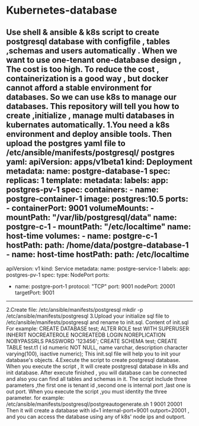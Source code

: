 # Kubernetes-database
Use shell &amp; ansible &amp; k8s script to create postgresql database with configfile , tables ,schemas and users automatically .
When we want to use one-tenant one-database design , The cost is too high. To reduce the cost , containerization is a good way , but docker cannot afford a stable environment for databases.
So we can use k8s to manage our databases.
This repository will tell you how to create ,initialize , manage multi databases in kubernates automatically.
1.You need a k8s environment and deploy ansible tools. Then upload the postgres yaml file to /etc/ansible/manifests/postgresql/
 postgres yaml:
 apiVersion: apps/v1beta1
kind: Deployment
metadata:
  name: postgre-database-1
spec:
  replicas: 1
  template:
    metadata:
      labels:
        app: postgres-pv-1
    spec:
      containers:
      - name: postgre-container-1
        image: postgres:10.5
        ports:
        - containerPort: 9001
        volumeMounts:
        - mountPath: "/var/lib/postgresql/data"
          name: postgre-c-1
        - mountPath: "/etc/localtime"
          name: host-time
      volumes:
        - name: postgre-c-1
          hostPath: 
            path: /home/data/postgre-database-1
        - name: host-time
          hostPath:
            path: /etc/localtime
---

apiVersion: v1
kind: Service
metadata:
  name: postgre-service-1
  labels:
    app: postgres-pv-1
spec:
  type: NodePort
  ports:
  - name: postgre-port-1
    protocol: "TCP"
    port: 9001
    nodePort: 20001
    targetPort: 9001
------------------------------------------------------------------------------------------------
2.Create file: /etc/ansible/manifests/postgresql
  mkdir -p /etc/ansible/manifests/postgresql
3.Upload your initialize sql file to /etc/ansible/manifests/postgresql and rename to init.sql.
Content of init.sql
For example:
 CREATE DATABASE test;
 ALTER ROLE test WITH SUPERUSER INHERIT NOCREATEROLE NOCREATEDB LOGIN NOREPLICATION NOBYPASSRLS PASSWORD '123456';
 CREATE SCHEMA test;
 CREATE TABLE test.t1 (
    id numeric NOT NULL,
    name varchar,
    description character varying(100),
    isactive numeric);
This init.sql file will help you to init your database's objects.
4.Execute the script to create postgresql database.
 When you execute the script , It will create postgresql database in k8s and init database.
 After execute finished , you will database can be connected and also you can find all tables and schemas in it.
The script include three parameters ,the first one is tenant id ,second one is internal port ,last one is out port.
When you execute the script ,you must identity the three parameter.
for example:
/etc/ansible/manifests/postgresql/postgreautogenerate.sh 1 9001 20001
Then it will create a database with id=1 internal-port=9001 outport=20001 , and you can access the database using any of k8s' node ips and outport.
